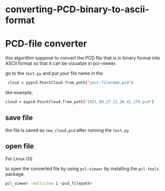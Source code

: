 # converting-PCD-binary-to-ascii-format
# PCD-file converter

this algorithm suppose to convert the PCD file that is in binary format into ASCII format so that it can be vizualize in pcl-viewer. 

go to the `test.py` and put your file name in the 
```bash
 cloud = pypcd.PointCloud.from_path("your-filename.pcd")
``` 
like example,

```bash
cloud = pypcd.PointCloud.from_path("2021_09_27_11_20_41_179.pcd")
```


## save file

the file is saved as `new_cloud.pcd` after running the `test.py`

## open file

For Linux OS

to open the converted file by using `pcl-viewer` by installing the `pcl-tools` package.

```bash
pcl_viewer -multiview 1 <pcd_filepath>
```
